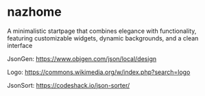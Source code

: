 # nazhome
A minimalistic startpage that combines elegance with functionality, featuring customizable widgets, dynamic backgrounds, and a clean interface

JsonGen: https://www.objgen.com/json/local/design

Logo: https://commons.wikimedia.org/w/index.php?search=logo

JsonSort: https://codeshack.io/json-sorter/
